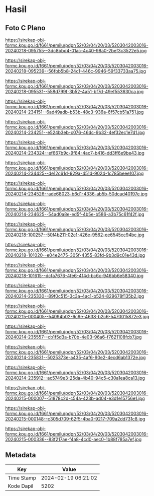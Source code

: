 # Hasil

## Foto C Plano

https://sirekap-obj-formc.kpu.go.id/f661/pemilu/pdpr/52/03/04/20/03/5203042003016-20240218-095755--3dc8bbd4-01ac-4c40-98a0-2bef3c3522e5.jpg

https://sirekap-obj-formc.kpu.go.id/f661/pemilu/pdpr/52/03/04/20/03/5203042003016-20240218-095239--56fbb5b8-24c1-446c-9946-59f33733aa75.jpg

https://sirekap-obj-formc.kpu.go.id/f661/pemilu/pdpr/52/03/04/20/03/5203042003016-20240218-095531--558d799f-3b52-4a51-bf7d-49ef553630ca.jpg

https://sirekap-obj-formc.kpu.go.id/f661/pemilu/pdpr/52/03/04/20/03/5203042003016-20240214-234151--6ad49adb-b53b-48c3-936a-6f57cb51a751.jpg

https://sirekap-obj-formc.kpu.go.id/f661/pemilu/pdpr/52/03/04/20/03/5203042003016-20240214-234251--e524b3eb-c076-46dc-9b32-4ef32ec1e7d1.jpg

https://sirekap-obj-formc.kpu.go.id/f661/pemilu/pdpr/52/03/04/20/03/5203042003016-20240214-234324--ef667b9c-9f84-4ac7-b416-dd3ff6e9be43.jpg

https://sirekap-obj-formc.kpu.go.id/f661/pemilu/pdpr/52/03/04/20/03/5203042003016-20240214-234425--de12c61d-929a-451d-9024-1c785beee107.jpg

https://sirekap-obj-formc.kpu.go.id/f661/pemilu/pdpr/52/03/04/20/03/5203042003016-20240214-234526--ade68023-b6d1-4336-ab5b-50dcad40197e.jpg

https://sirekap-obj-formc.kpu.go.id/f661/pemilu/pdpr/52/03/04/20/03/5203042003016-20240214-234625--54ad0a8e-ed5f-4b5e-b586-a3b75c61f42f.jpg

https://sirekap-obj-formc.kpu.go.id/f661/pemilu/pdpr/52/03/04/20/03/5203042003016-20240218-100257--50f4b211-02c1-426e-9562-ee6545cc94bc.jpg

https://sirekap-obj-formc.kpu.go.id/f661/pemilu/pdpr/52/03/04/20/03/5203042003016-20240218-101020--e04e2475-305f-4355-83fd-9b3d9c01e43d.jpg

https://sirekap-obj-formc.kpu.go.id/f661/pemilu/pdpr/52/03/04/20/03/5203042003016-20240218-101615--dcfa7676-4fe6-414d-bc6c-946bb6e58340.jpg

https://sirekap-obj-formc.kpu.go.id/f661/pemilu/pdpr/52/03/04/20/03/5203042003016-20240214-235330--89f0c515-3c3a-4ac1-b524-829678f135b2.jpg

https://sirekap-obj-formc.kpu.go.id/f661/pemilu/pdpr/52/03/04/20/03/5203042003016-20240215-000405--54094b02-6c9e-4638-b2c6-5470015872e3.jpg

https://sirekap-obj-formc.kpu.go.id/f661/pemilu/pdpr/52/03/04/20/03/5203042003016-20240214-235557--cb1f5d3a-b70b-4e03-96a6-f7621108fcb7.jpg

https://sirekap-obj-formc.kpu.go.id/f661/pemilu/pdpr/52/03/04/20/03/5203042003016-20240214-235831--5025373e-a435-4af6-90e2-4ecd6ab1372e.jpg

https://sirekap-obj-formc.kpu.go.id/f661/pemilu/pdpr/52/03/04/20/03/5203042003016-20240214-235912--ac5749e3-25da-4b40-94c5-c30a1ea8ca13.jpg

https://sirekap-obj-formc.kpu.go.id/f661/pemilu/pdpr/52/03/04/20/03/5203042003016-20240215-000007--51878c2d-c54a-423b-ad04-e3d1e15756e1.jpg

https://sirekap-obj-formc.kpu.go.id/f661/pemilu/pdpr/52/03/04/20/03/5203042003016-20240215-000148--c305d709-62f5-4ba0-9217-709a2dd731c8.jpg

https://sirekap-obj-formc.kpu.go.id/f661/pemilu/pdpr/52/03/04/20/03/5203042003016-20240215-000336--83f217ae-f4a8-4cd0-aec0-1b88f785a7ef.jpg


## Metadata

| Key        | Value               |
| ---------- | ------------------- |
| Time Stamp | 2024-02-19 06:21:02 |
| Kode Dapil | 5202                |



